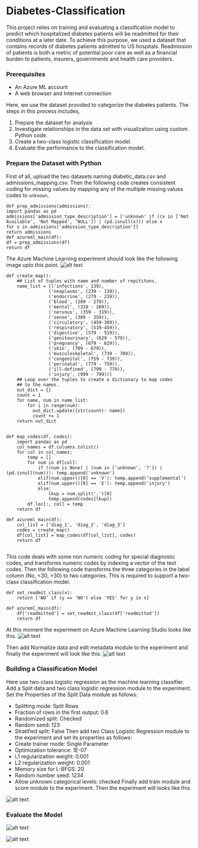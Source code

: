 # Diabetes-Classification
This project relies on training and evaluating a classification model to predict which hospitalized diabetes patients will be readmitted for their conditions at a later date. To achieve this purpose, we used a dataset that contains records of diabetes patients admitted to US hospitals. Readmission of patients is both a metric of potential poor care as well as a financial burden to patients, insurers, governments and health care providers.
 
 ### Prerequisites
 - An Azure ML account
 - A web browser and Internet connection
 
 Here, we use the dataset provided to categorize the diabetes patients. The steps in this process includes,
 1. Prepare the dataset for analysis
 2. Investigate relationships in the data set with visualization using custom Python code.
 3. Create a two-class logistic classification model.
 4. Evaluate the performance to the classification model.
 
 ### Prepare the Dataset with Python
 First of all, upload the two datasets naming diabetic_data.csv and admissions_mapping.csv. Then the following code creates consistent coding for missing values by mapping any of the multiple missing values codes to `unknown`.
 ```
def prep_admissions(admissions):
import pandas as pd
admissions['admission_type_description'] = ['unknown' if ((x in ['Not Available', 'Not Mapped', 'NULL']) | (pd.isnull(x))) else x
for x in admissions['admission_type_description']]
return admissions
def azureml_main(df):
df = prep_admissions(df)
return df

 ```
 The Azure Machine Learning experiment should look like the following image upto this point. 
 ![alt text](Screenshots_AzureML/cleaningdata.PNG)

```
def create_map():
    ## List of tuples with name and number of repititons.
    name_list = [('infections', 139),
                ('neoplasms', (239 - 139)),
                ('endocrine', (279 - 239)),
                ('blood', (289 - 279)),
                ('mental', (319 - 289)),
                ('nervous', (359 - 319)),
                ('sense', (389 - 359)),
                ('circulatory', (459-389)),
                ('respiratory', (519-459)),
                ('digestive', (579 - 519)),
                ('genitourinary', (629 - 579)),
                ('pregnancy', (679 - 629)),
                ('skin', (709 - 679)),
                ('musculoskeletal', (739 - 709)),
                ('congenital', (759 - 739)),
                ('perinatal', (779 - 759)),
                ('ill-defined', (799 - 779)),
                ('injury', (999 - 799))]
    ## Loop over the tuples to create a dictionary to map codes 
    ## to the names.
    out_dict = {}
    count = 1
    for name, num in name_list:
        for i in range(num):
          out_dict.update({str(count): name})  
          count += 1
    return out_dict
  

def map_codes(df, codes):
    import pandas as pd
    col_names = df.columns.tolist()
    for col in col_names:
        temp = [] 
        for num in df[col]:           
            if ((num is None) | (num in ['unknown', '?']) | (pd.isnull(num))): temp.append('unknown')
            elif(num.upper()[0] == 'V'): temp.append('supplemental')
            elif(num.upper()[0] == 'E'): temp.append('injury')
            else: 
                lkup = num.split('.')[0]
                temp.append(codes[lkup])           
        df.loc[:, col] = temp               
    return df 

def azureml_main(df):
    col_list = ['diag_1', 'diag_2', 'diag_3']
    codes = create_map()
    df[col_list] = map_codes(df[col_list], codes)
    return df
    
```
This code deals with some non numeric coding for special diagnostic codes, and transforms numeric codes by indexing a vector of the text codes. Then the following code transforms the three categories in the label column (No, <30, >30) to two categories. This is required to support a two-class classification model.  
```
def set_readmit_class(x):
    return ['NO' if (y == 'NO') else 'YES' for y in x]

def azureml_main(df):
    df['readmitted'] = set_readmit_class(df['readmitted'])
    return df

```
At this moment the experiment on Azure Machine Learning Studio looks like this.
![alt text](Screenshots_AzureML/readmitted.PNG)

Then add Normalize data and edit metadata module to the experiment and finally the experiment will look like this.
![alt text](Screenshots_AzureML/editmetadata.PNG)

### Building a Classification Model

Here use two-class logistic regression as the machine learning classifier.
Add a Split data and two class logistic regression module to the experiment. 
Set the Properties of the Split Data module as follows:
- Splitting mode: Split Rows
- Fraction of rows in the first output: 0.6
- Randomized split: Checked
- Random seed: 123
- Stratified split: False
Then add two Class Logistic Regression module to the experiment and set its properties as follows:
- Create trainer mode: Single Parameter
- Optimization tolerance: 1E-07
- L1 regularization weight: 0.001
- L2 regularization weight: 0.001
- Memory size for L-BFGS: 20
- Random number seed: 1234
- Allow unknown categorical levels: checked
Finally add train module and score module to the experiment. Then the experiment will looks like this.

![alt text](Screenshots_AzureML/scoreModel.PNG)

### Evaluate the Model

![alt text](Screenshots_AzureML/evaluateModel.PNG)

![alt text](Screenshots_AzureML/evaluateModel1.PNG)


